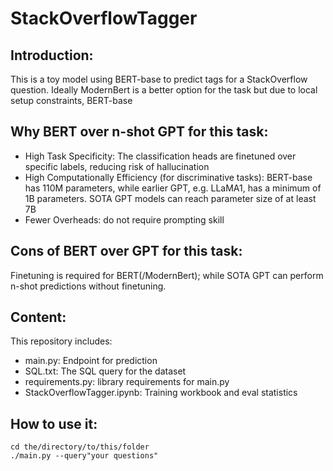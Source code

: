 # StackOverflowTagger

## Introduction:
This is a toy model using BERT-base to predict tags for a StackOverflow question. Ideally ModernBert is a better option for the task but due to local setup constraints, BERT-base

## Why BERT over n-shot GPT for this task:
- High Task Specificity: The classification heads are finetuned over specific labels, reducing risk of hallucination 
- High Computationally Efficiency (for discriminative tasks): BERT-base has 110M parameters, while earlier GPT, e.g. LLaMA1, has a minimum of 1B parameters. SOTA GPT models can reach parameter size of at least 7B
- Fewer Overheads: do not require prompting skill

## Cons of BERT over GPT for this task:
Finetuning is required for BERT(/ModernBert); while SOTA GPT can perform n-shot predictions without finetuning.

## Content:
This repository includes:
- main.py: Endpoint for prediction
- SQL.txt: The SQL query for the dataset
- requirements.py: library requirements for main.py
- StackOverflowTagger.ipynb: Training workbook and eval statistics

## How to use it:
```
cd the/directory/to/this/folder
./main.py --query"your questions"
 
```
